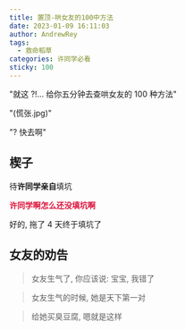 ```yaml
---
title: 置顶-哄女友的100中方法
date: 2023-01-09 16:11:03
author: AndrewRey
tags:
  - 救命稻草
categories: 许同学必看
sticky: 100
---
```


"就这 ?!... 给你五分钟去查哄女友的 100 种方法"

"(慌张.jpg)"

"? 快去啊"

## 楔子

待**许同学亲自**填坑

**<font color=#DC143C>许同学啊怎么还没填坑啊</font>**

好的, 拖了 4 天终于填坑了

<!--more-->

## 女友的劝告

> 女友生气了, 你应该说: 宝宝, 我错了

> 女友生气的时候, 她是天下第一对

> 给她买臭豆腐, 嗯就是这样
